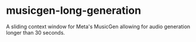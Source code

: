 # musicgen-long-generation
 A sliding context window for Meta's MusicGen allowing for audio generation longer than 30 seconds.
